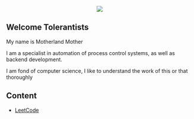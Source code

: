 <p align="center">
  <img src="https://github.com/slijirqqq/slijirqqq/blob/main/Tehnique.gif">
</p>

## Welcome Tolerantists

My name is Motherland Mother

I am a specialist in automation of process control systems, as well as backend development.

I am fond of computer science, I like to understand the work of this or that thoroughly

## Content

- [LeetCode](./leetcode/README.md)